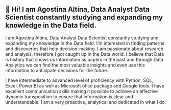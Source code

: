  👋 Hi! 
   I am Agostina Altina, Data Analyst  Data Scientist constantly studying and expanding my knowledge in the Data field. 
   -
   I am Agostina Altina, Data Analyst  Data Scientist constantly studying and expanding my knowledge in the Data field. 
   I’m interested in finding patterns and discoveries that help decision-making. I am passionate about research and analysis, therefore I got caught up in the Data world.
   I believe that Data is history that shows us information as papers in the past and through Data Analytics we can find the most valuable insights 
   and even use this information to anticipate decisions for the future. 
    
   I have intermediate to advanced level of proficiency with Python, SQL, Excel, Power BI as well as Microsoft ofice package and Google tools.
   I have excellent communication skills making it possible to achieve an effective dynamic transposition to ensure that information is clear and understandable. I am a very proactive, analytical and dedicated in what I do.


<!---
AgosAl0/AgosAl0 is a ✨ special ✨ repository because its `README.md` (this file) appears on your GitHub profile.
You can click the Preview link to take a look at your changes.
--->
